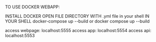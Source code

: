TO USE DOCKER WEBAPP:

INSTALL DOCKER
OPEN FILE DIRECTORY WITH .yml file in your shell
IN YOUR SHELL
docker-compose up --build or docker compose up --build

access webpage: localhost:5555
access app: localhost:5554
access api: localhost:5553
